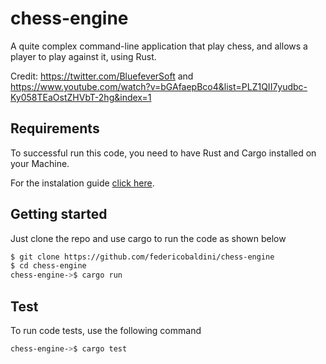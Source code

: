 # chess-engine

A quite complex command-line application that play chess, and allows a player to play against it, using Rust.

Credit: https://twitter.com/BluefeverSoft and https://www.youtube.com/watch?v=bGAfaepBco4&list=PLZ1QII7yudbc-Ky058TEaOstZHVbT-2hg&index=1

## Requirements

To successful run this code, you need to have Rust and Cargo installed on your Machine.

For the instalation guide [click here](https://www.rust-lang.org/learn/get-started).

## Getting started 

Just clone the repo and use cargo to run the code as shown below 

```bash
$ git clone https://github.com/federicobaldini/chess-engine
$ cd chess-engine
chess-engine->$ cargo run 
```

## Test

To run code tests, use the following command

```bash
chess-engine->$ cargo test 
```
